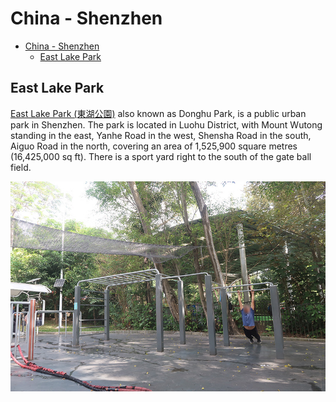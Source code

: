 # China - Shenzhen

- [China - Shenzhen](#china---shenzhen)
  - [East Lake Park](#east-lake-park)

## East Lake Park

[East Lake Park (東湖公園)](https://maps.app.goo.gl/rKeDqin2Zv8DQh7G9) also known as Donghu Park, is a public urban park in Shenzhen. The park is located in Luohu District, with Mount Wutong standing in the east, Yanhe Road in the west, Shensha Road in the south, Aiguo Road in the north, covering an area of 1,525,900 square metres (16,425,000 sq ft). There is a sport yard right to the south of the gate ball field.

![East Lake Park 01](east-lake-park-01.jpg)
